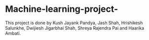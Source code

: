 # Machine-learning-project-
This project is done by Kush Jayank Pandya, Jash Shah, Hrishikesh Salunkhe, Dwijiesh Jigarbhai Shah, Shreya Rajendra Pai and Haarika Ambati.
